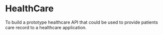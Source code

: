 # HealthCare
To build a prototype healthcare API that could be used to provide patients care record to a healthcare application.
